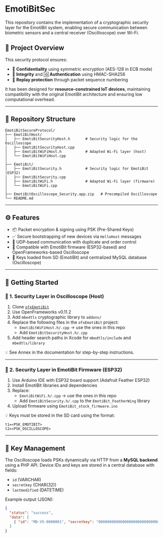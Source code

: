 # EmotiBitSec

This repository contains the implementation of a cryptographic security layer for the EmotiBit system, enabling secure communication between biometric sensors and a central receiver (Oscilloscope) over Wi-Fi.

## 🧩 Project Overview

This security protocol ensures:

- 🔐 **Confidentiality** using symmetric encryption (AES-128 in ECB mode)
- 🧾 **Integrity** and 🆔 **Authentication** using HMAC-SHA256
- 🔄 **Replay protection** through packet sequence numbering

It has been designed for **resource-constrained IoT devices**, maintaining compatibility with the original EmotiBit architecture and ensuring low computational overhead.

---

## 📁 Repository Structure
```
EmotiBitSecureProtocol/
├── EmotiBitHost/
│   ├── EmotiBitSecurityHost.h       # Security logic for the Oscilloscope
│   ├── EmotiBitSecurityHost.cpp
│   ├── EmotiBitWiFiHost.h           # Adapted Wi-Fi layer (host)
│   └── EmotiBitWiFiHost.cpp
│
├── EmotiBit/
│   ├── EmotiBitSecurity.h           # Security logic for EmotiBit (ESP32)
│   ├── EmotiBitSecurity.cpp
│   ├── EmotiBitWiFi.h               # Adapted Wi-Fi layer (firmware)
│   └── EmotiBitWiFi.cpp
│
├── EmotiBitOscilloscope_Security.app.zip   # Precompiled Oscilloscope 
└── README.md
```

---

## ⚙️ Features

- 📦 Packet encryption & signing using PSK (Pre-Shared Keys)
- ✅ Secure bootstrapping of new devices via `HelloHost` messages
- 📡 UDP-based communication with duplicate and order control
- 🔄 Compatible with EmotiBit firmware (ESP32-based) and OpenFrameworks-based Oscilloscope
- 🔐 Keys loaded from SD (EmotiBit) and centralized MySQL database (Oscilloscope)

---

## 🔧 Getting Started

### 🧠 1. Security Layer in Oscilloscope (Host)
1. Clone [`ofxEmotiBit`](https://github.com/EmotiBit/ofxEmotiBit)
2. Use OpenFrameworks v0.11.2
3. Add `mbedtls` cryptographic library to `addons/`
4. Replace the following files in the `ofxEmotiBit` project:
   - `EmotiBitWiFiHost.h/.cpp` → use the ones in this repo
   - Add `EmotiBitSecurityHost.h/.cpp`
5. Add header search paths in Xcode for `mbedtls/include` and `mbedtls/library`

💡 See Annex in the documentation for step-by-step instructions.

---

### 📲 2. Security Layer in EmotiBit Firmware (ESP32)
1. Use Arduino IDE with ESP32 board support (Adafruit Feather ESP32)
2. Install EmotiBit libraries and dependencies
3. Replace:
   - `EmotiBitWiFi.h/.cpp` → use the ones in this repo
   - Add `EmotiBitSecurity.h/.cpp` to the `EmotiBit_FeatherWing` library
4. Upload firmware using `EmotiBit_stock_firmware.ino`

💡 Keys must be stored in the SD card using the format:
```
t1=<PSK_EMOTIBIT>
t2=<PSK_OSCILLOSCOPE>
```

---

## 🔐 Key Management

The Oscilloscope loads PSKs dynamically via HTTP from a **MySQL backend** using a PHP API. Device IDs and keys are stored in a central database with fields:

- `id` (VARCHAR)
- `secretkey` (CHAR(32))
- `lastmodified` (DATETIME)

Example output (JSON):

```json
{
  "status": "success",
  "data": [
    { "id": "MD-V5-0000001", "secretkey": "00000000000000000000000000000000", "lastmodified": "2025-04-25 06:01:00" }
  ]
}
